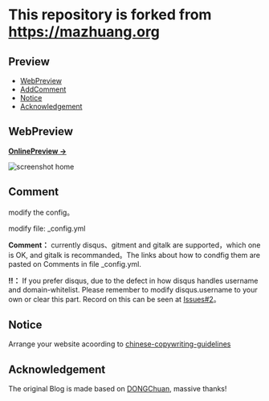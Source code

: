 # This repository is forked from <https://mazhuang.org>

## Preview

<!-- vim-markdown-toc GFM -->

* [WebPreview](#WebPreview)
* [AddComment](#Comment)
* [Notice](#Notice)
* [Acknowledgement](#Acknowledgement)

<!-- vim-markdown-toc -->

## WebPreview

**[OnlinePreview &rarr;](https://yuanzhi-zhu.github.io)**

![screenshot home](https://yuanzhi-zhu.github.io/assets/images/screenshots/myhome.png)

## Comment

modify the config。

   modify file: \_config.yml

   **Comment：** currently disqus、gitment and gitalk are supported，which one is OK, and gitalk is recommanded。The links about how to condfig them are pasted on Comments in file \_config.yml.

   **!!：** If you prefer disqus, due to the defect in how disqus handles username and domain-whitelist. Please remember to modify disqus.username to  your own or clear this part. Record on this can be seen at [Issues#2][1]。

## Notice

Arrange your website acoording to [chinese-copywriting-guidelines][2]

## Acknowledgement

The original Blog is made based on [DONGChuan](https://dongchuan.github.io), massive thanks!

[1]: https://github.com/mzlogin/mzlogin.github.io/issues/2
[2]: https://github.com/mzlogin/chinese-copywriting-guidelines
